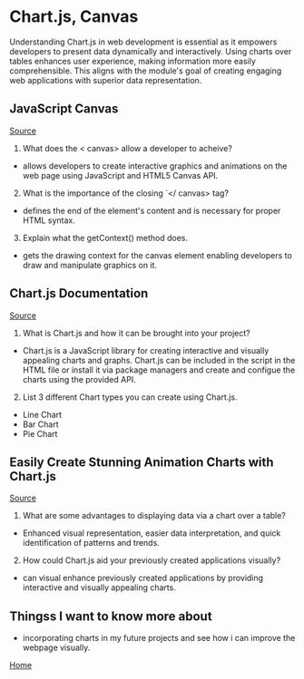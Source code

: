 # Chart.js, Canvas

Understanding Chart.js in web development is essential as it empowers developers to present data dynamically and interactively. Using charts over tables enhances user experience, making information more easily comprehensible. This aligns with the module's goal of creating engaging web applications with superior data representation.

## JavaScript Canvas

[Source](https://www.javascripttutorial.net/web-apis/javascript-canvas/)

1. What does the < canvas> allow a developer to acheive?

- allows developers to create interactive graphics and animations on the web page using JavaScript and HTML5 Canvas API.

2. What is the importance of the closing `</ canvas> tag?

- defines the end of the element's content and is necessary for proper HTML syntax.

3. Explain what the getContext() method does.

- gets the drawing context for the canvas element enabling developers to draw and manipulate graphics on it.

## Chart.js Documentation

[Source](https://www.chartjs.org/docs/latest/)

1. What is Chart.js and how it can be brought into your project?

- Chart.js is a JavaScript library for creating interactive and visually appealing charts and graphs. Chart.js can be included in the script in the HTML file or install it via package managers and create and configue the charts using the provided API.

2. List 3 different Chart types you can create using Chart.js.

- Line Chart
- Bar Chart
- Pie Chart

## Easily Create Stunning Animation Charts with Chart.js

[Source](https://www.webdesignerdepot.com/2013/11/easily-create-stunning-animated-charts-with-chart-js/)

1. What are some advantages to displaying data via a chart over a table?

- Enhanced visual representation, easier data interpretation, and quick identification of patterns and trends.

2. How could Chart.js aid your previously created applications visually?

- can visual enhance previously created applications by providing interactive and visually appealing charts.

## Thingss I want to know more about

- incorporating charts in my future projects and see how i can improve the webpage visually.

[Home](README.md)
